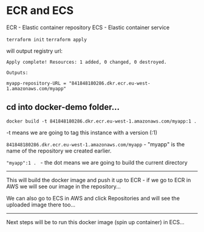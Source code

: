 # ECR and ECS

ECR - Elastic container repository
ECS - Elastic container service

`terraform init`
`terraform apply`

will output registry url:

```
Apply complete! Resources: 1 added, 0 changed, 0 destroyed.

Outputs:

myapp-repository-URL = "841848180286.dkr.ecr.eu-west-1.amazonaws.com/myapp"
```

## cd into docker-demo folder...

`docker build -t 841848180286.dkr.ecr.eu-west-1.amazonaws.com/myapp:1 .`

-t means we are going to tag this instance with a version (:1)

`841848180286.dkr.ecr.eu-west-1.amazonaws.com/myapp` - "myapp" is the name of the repository we created earlier.

`"myapp":1 . ` - the dot means we are going to build the current directory

---

This will build the docker image and push it up to ECR - if we go to ECR in AWS we will see our image in the repository...

We can also go to ECS in AWS and click Repositories and will see the uploaded image there too...

---

Next steps will be to run this docker image (spin up container) in ECS...
